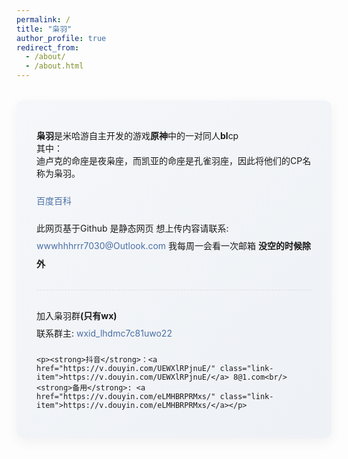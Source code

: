 ```yaml
---
permalink: /
title: "枭羽"
author_profile: true
redirect_from: 
  - /about/
  - /about.html
---
```


<style>
  .intro-card {
    background: linear-gradient(135deg, #f5f7fa 0%, #eef1f5 100%);
    border-radius: 12px;
    padding: 2rem;
    margin: 2rem auto;
    max-width: 800px;
    box-shadow: 0 6px 20px rgba(0,0,0,0.05);
    transition: transform 0.3s ease, box-shadow 0.3s ease;
  }
  .intro-card:hover {
    transform: translateY(-5px);
    box-shadow: 0 10px 30px rgba(0,0,0,0.08);
  }
  .link-item {
    display: inline-block;
    margin: 0.5rem 0;
    color: #4a6fa5;
    text-decoration: none;
    position: relative;
    padding: 2px 0;
  }
  .link-item::after {
    content: '';
    position: absolute;
    bottom: 0;
    left: 0;
    width: 0;
    height: 1px;
    background: #4a6fa5;
    transition: width 0.3s ease;
  }
  .link-item:hover::after {
    width: 100%;
  }
  .contact-section {
    margin-top: 2rem;
    padding-top: 1rem;
    border-top: 1px dashed #ddd;
  }
</style>

<div class="intro-card">
  <p><strong>枭羽</strong>是米哈游自主开发的游戏<strong>原神</strong>中的一对同人<strong>bl</strong>cp<br/>
  其中：<br/>迪卢克的命座是夜枭座，而凯亚的命座是孔雀羽座，因此将他们的CP名称为枭羽。</p>
  
  <p><a href="https://zhidao.baidu.com/question/508932617577970444.html" class="link-item">百度百科</a></p>
  
  <p>此网页基于Github 是静态网页 想上传内容请联系: <span class="link-item">wwwhhhrrr7030@Outlook.com</span> 我每周一会看一次邮箱 <strong>没空的时候除外</strong></p>
  
  <div class="contact-section">
    <p>加入枭羽群<strong>(只有wx)</strong><br/>
    联系群主: <span class="link-item">wxid_lhdmc7c81uwo22</span></p>
    
    <p><strong>抖音</strong>：<a href="https://v.douyin.com/UEWXlRPjnuE/" class="link-item">https://v.douyin.com/UEWXlRPjnuE/</a> 8@1.com<br/>
    <strong>备用</strong>: <a href="https://v.douyin.com/eLMHBRPRMxs/" class="link-item">https://v.douyin.com/eLMHBRPRMxs/</a></p>
  </div>
</div>
